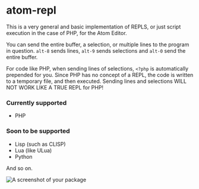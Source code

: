 # atom-repl

This is a very general and basic implementation of REPLS, or just script execution in the case of PHP, for the Atom Editor.

You can send the entire buffer, a selection, or multiple lines to the program in question. `alt-8` sends lines, `alt-9` sends selections and `alt-0` send the entire buffer.

For code like PHP, when sending lines of selections, `<?php` is automatically prepended for you. Since PHP has no concept of a REPL, the code is written to a temporary file, and then executed. Sending lines and selections WILL NOT WORK LIKE A TRUE REPL for PHP!

### Currently supported

* PHP

### Soon to be supported
* Lisp (such as CLISP)
* Lua (like ULua)
* Python

And so on.

![A screenshot of your package](https://f.cloud.github.com/assets/69169/2290250/c35d867a-a017-11e3-86be-cd7c5bf3ff9b.gif)
